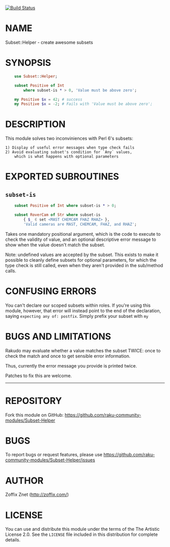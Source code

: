 [![Build Status](https://travis-ci.org/zoffixznet/perl6-Subset-Helper.svg)](https://travis-ci.org/zoffixznet/perl6-Subset-Helper)

# NAME

Subset::Helper - create awesome subsets

# SYNOPSIS

```raku
    use Subset::Helper;

    subset Positive of Int
        where subset-is * > 0, 'Value must be above zero';

    my Positive $x = 42; # success
    my Positive $x = -2; # Fails with 'Value must be above zero';
```

# DESCRIPTION

This module solves two inconviniences with Perl 6's subsets:

    1) Display of useful error messages when type check fails
    2) Avoid evaluating subset's condition for `Any` values,
        which is what happens with optional parameters

# EXPORTED SUBROUTINES

## `subset-is`

```raku
    subset Positive of Int where subset-is * > 0;

    subset RoverCam of Str where subset-is
        { $_ ∈ set <MAST CHEMCAM FHAZ RHAZ> },
        'Valid cameras are MAST, CHEMCAM, FHAZ, and RHAZ';
```

Takes one mandatory positional argument, which is the
code to execute to check the validity of value, and an
optional descriptive error message to show when the value
doesn't match the subset.

Note: undefined values are accepted by the subset.
This exists to make it possible to cleanly define subsets
for optional parameters, for which the type check is still
called, even when they aren't provided in the sub/method calls.

# CONFUSING ERRORS

You can't declare our scoped subsets within roles. If you're
using this module, however, that error will instead point
to the end of the declaration, saying `expecting any of: postfix`.
Simply prefix your subset with `my`

# BUGS AND LIMITATIONS

Rakudo may evaluate whether a value matches the subset TWICE:
once to check the match and once to get sensible error information.

Thus, currently the error message you provide is printed twice.

Patches to fix this are welcome.

----

# REPOSITORY

Fork this module on GitHub:
https://github.com/raku-community-modules/Subset-Helper

# BUGS

To report bugs or request features, please use
https://github.com/raku-community-modules/Subset-Helper/issues

# AUTHOR

Zoffix Znet (http://zoffix.com/)

# LICENSE

You can use and distribute this module under the terms of the
The Artistic License 2.0. See the `LICENSE` file included in this
distribution for complete details.

